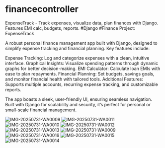 # financecontroller
ExpenseTrack - Track expenses, visualize data, plan finances with Django. Features EMI calc, budgets, reports. #Django #Finance
Project: ExpenseTrack

A robust personal finance management app built with Django, designed to simplify expense tracking and financial planning. Key features include:

Expense Tracking: Log and categorize expenses with a clean, intuitive interface.
Graphical Insights: Visualize spending patterns through dynamic graphs for better decision-making.
EMI Calculator: Calculate loan EMIs with ease to plan repayments.
Financial Planning: Set budgets, savings goals, and monitor financial health with tailored tools.
Additional Features: Supports multiple accounts, recurring expense tracking, and customizable reports.

The app boasts a sleek, user-friendly UI, ensuring seamless navigation. Built with Django for scalability and security, it’s perfect for personal or small-scale financial management.

![IMG-20250731-WA0009](https://github.com/user-attachments/assets/21c12740-175a-4985-8b10-2b779c6ebcad)
![IMG-20250731-WA0011](https://github.com/user-attachments/assets/2053f366-35cd-41c9-8c9f-53a53c9da315)
![IMG-20250731-WA0010](https://github.com/user-attachments/assets/547fe038-225b-4cb1-9993-d8aca3aa8170)
![IMG-20250731-WA0012](https://github.com/user-attachments/assets/f22e609e-ac84-4083-b64c-5b6cb17ba42a)
![IMG-20250731-WA0013](https://github.com/user-attachments/assets/4ac406fb-a379-4188-aff3-1932a98a95b5)
![IMG-20250731-WA0009](https://github.com/user-attachments/assets/19817526-666a-4620-8e78-a312550bf942)
![IMG-20250731-WA0016](https://github.com/user-attachments/assets/f907201d-647a-414e-9592-fe34b96618fb)
![IMG-20250731-WA0015](https://github.com/user-attachments/assets/eb79bb3b-f394-4020-853e-b214d8ee9a8d)
![IMG-20250731-WA0014](https://github.com/user-attachments/assets/05e9e48f-8f5d-41d2-bd57-b92f47d03492)
